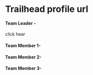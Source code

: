 <h1> Trailhead profile url</h1>
         <h4>Team Leader -</h4> <a href-"https://g.dev/chaitanyakumarreddy">click hear</a>
                   <h4>Team Member 1-</h4>
                            <h4>Team Member 2-</h4>
                                     <h4>Team Member 3-</h4>
